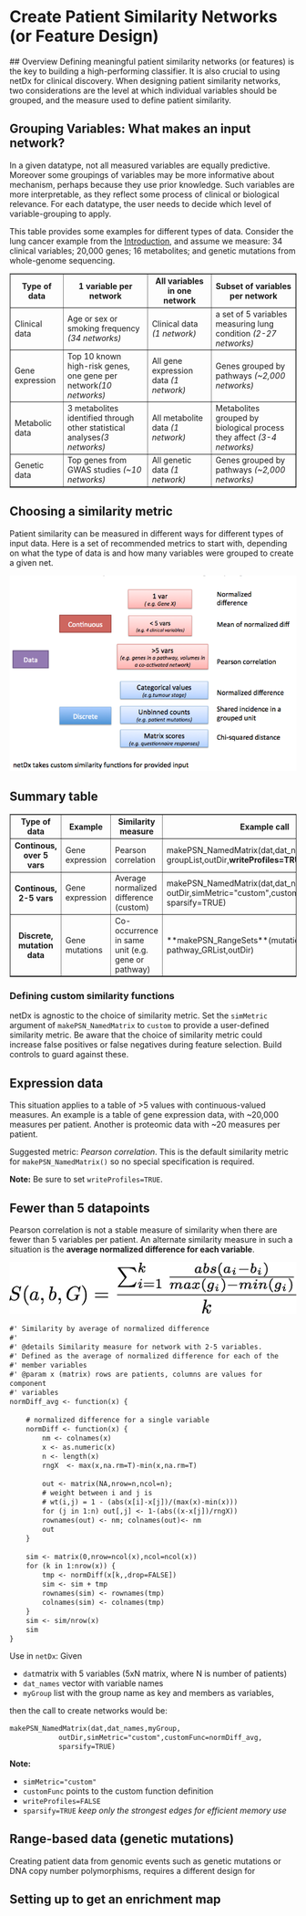 # Create Patient Similarity Networks (or Feature Design)

<a id="overview">
## Overview
Defining meaningful patient similarity networks (or features) is the key to building a high-performing classifier. It is also crucial to using netDx for clinical discovery. When designing patient similarity networks, two considerations are the level at which individual variables should be grouped, and the measure used to define patient similarity. 

## Grouping Variables: What makes an input network?
In a given datatype, not all measured variables are equally predictive. Moreover some groupings of variables may be more informative about mechanism, perhaps because they use prior knowledge. Such variables are more interpretable, as they reflect some process of clinical or biological relevance. For each datatype, the user needs to decide which level of variable-grouping to apply. 

This table provides some examples for different types of data. Consider the lung cancer example from the [Introduction](Introduction), and assume we measure: 34 clinical variables; 20,000 genes; 16 metabolites; and genetic mutations from whole-genome sequencing.

<table cellspacing="0" border=1>
<tr>
	<th>Type of data</th>
	<th>1 variable per network</th>
	<th>All variables in one network</th>
	<th>Subset of variables per network</th>
</tr>
<tr>
	<td style="spec">Clinical data</td>
	<td style="">Age or sex or smoking frequency <i>(34 networks)</i></td>
	<td style="">Clinical data <i>(1 network)</i></td>
	<td style="">a set of 5 variables measuring lung condition <i>(2-27 networks)</td>
</tr>
<tr>
	<td style="spec">Gene expression</td>
	<td style="">Top 10 known high-risk genes, one gene per network<i>(10 networks)</i></td>
	<td style="">All gene expression data <i>(1 network)</i></td>
	<td style="">Genes grouped by pathways <i>(~2,000 networks)</td>
</tr>
<tr>
	<td style="spec">Metabolic data</td>
	<td style="">3 metabolites identified through other statistical analyses<i>(3 networks)</i></td>
	<td style="">All metabolite data <i>(1 network)</i></td>
	<td style="">Metabolites grouped by biological process they affect <i>(3-4 networks)</td>
</tr>
<tr>
	<td style="spec">Genetic data</td>
	<td style="">Top genes from GWAS studies <i>(~10 networks)</i></td>
	<td style="">All genetic data <i>(1 network)</i></td>
	<td style="">Genes grouped by pathways <i>(~2,000 networks)</td>
</tr>
</table>

## Choosing a similarity metric
Patient similarity can be measured in different ways for different types of input data. Here is a set of recommended metrics to start with, depending on what the type of data is and how many variables were grouped to create a given net.

![sim_metrics.png](./_static/images/Create_PSN/sim_metrics.png)

<a id="summary"> </a>
## Summary table
<table cellspacing="0" border=1>
<tr> 
	<th>Type of data</th>
	<th>Example</th> 
	<th>Similarity measure</th>
	<th>Example call</th> 
</tr>
<tr> <th class="spec">Continous, over 5 vars </th>             
	<td class="">Gene expression</td>
	<td class="">Pearson correlation</th>
	<td class="code">makePSN_NamedMatrix(dat,dat_names, 
        groupList,outDir,<b>writeProfiles=TRUE</b>)
</tr>
<tr> <th class="spec">Continous, 2-5 vars </th>             
	<td class="">Gene expression</td>
	<td class="">Average normalized difference (custom)</th>
	<td class="code">makePSN_NamedMatrix(dat,dat_names,myGroup,
			outDir,simMetric="custom",customFunc=normDiff2,
				sparsify=TRUE)
</tr>
<tr> <th class="spec">Discrete, mutation data</th>             
	<td class="">Gene mutations</td>
	<td class="">Co-occurrence in same unit (e.g. gene or pathway)</th>
	<td class="code">**makePSN_RangeSets**(mutation_GR, pathway_GRList,outDir)
</tr>
</table>

### Defining custom similarity functions
netDx is agnostic to the choice of similarity metric. Set the `simMetric` argument of `makePSN_NamedMatrix` to `custom` to provide a user-defined similarity metric. Be aware that the choice of similarity metric could increase false positives or false negatives during feature selection. Build controls to guard against these. 

<a id="pearson"></a>
## Expression data
This situation applies to a table of >5 values with continuous-valued measures. An example is a table of gene expression data, with ~20,000 measures per patient. Another is proteomic data with ~20 measures per patient.

Suggested metric: *Pearson correlation*.
This is the default similarity metric for `makePSN_NamedMatrix()` so no special specification is required.

**Note:** Be sure to set `writeProfiles=TRUE`.

<a id="avg_normdiff"></a>
## Fewer than 5 datapoints 
Pearson correlation is not a stable measure of similarity when there are fewer than 5 variables per patient. An alternate similarity measure in such a situation is the **average normalized difference for each variable**.

![avg_normDiff](./_static/images/Create_PSN/avg_normDiff.png)


```{r}
#' Similarity by average of normalized difference
#'
#' @details Similarity measure for network with 2-5 variables. 
#' Defined as the average of normalized difference for each of the 
#' member variables
#' @param x (matrix) rows are patients, columns are values for component
#' variables
normDiff_avg <- function(x) {

	# normalized difference for a single variable
	normDiff <- function(x) {
	    nm <- colnames(x)
	    x <- as.numeric(x)
	    n <- length(x)
	    rngX  <- max(x,na.rm=T)-min(x,na.rm=T)
	    
	    out <- matrix(NA,nrow=n,ncol=n);
	    # weight between i and j is
	    # wt(i,j) = 1 - (abs(x[i]-x[j])/(max(x)-min(x)))
	    for (j in 1:n) out[,j] <- 1-(abs((x-x[j])/rngX))
	    rownames(out) <- nm; colnames(out)<- nm
	    out
	}

	sim <- matrix(0,nrow=ncol(x),ncol=ncol(x))
	for (k in 1:nrow(x)) {
		tmp <- normDiff(x[k,,drop=FALSE])
		sim <- sim + tmp
		rownames(sim) <- rownames(tmp)
		colnames(sim) <- colnames(tmp)
	}
	sim <- sim/nrow(x)
	sim
}
```

Use in `netDx`: Given
* `dat`matrix with 5 variables (5xN matrix, where N is number of patients)
* `dat_names` vector with variable names
* `myGroup` list with the group name as key and members as variables,

then the call to create networks would be:
```
makePSN_NamedMatrix(dat,dat_names,myGroup,
			outDir,simMetric="custom",customFunc=normDiff_avg,
			sparsify=TRUE)
```
**Note:**
* `simMetric="custom"`
* `customFunc` points to the custom function definition
* `writeProfiles=FALSE`
* `sparsify=TRUE` *keep only the strongest edges for efficient memory use*

<a id="binary_nets"></a>
## Range-based data (genetic mutations)
Creating patient data from genomic events such as genetic mutations or DNA copy number polymorphisms, requires a different design for 


<a id="howto_emap"></a>
## Setting up to get an enrichment map




